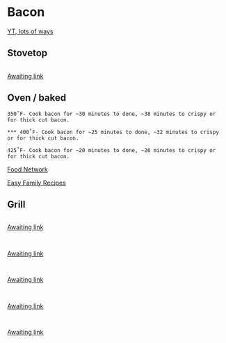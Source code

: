 # Bacon


[YT, lots of ways](https://www.youtube.com/watch?v=diNLLemUOBg)


## Stovetop
```

```
[Awaiting link](url)


## Oven / baked
```
350˚F- Cook bacon for ~30 minutes to done, ~38 minutes to crispy or for thick cut bacon.

*** 400˚F- Cook bacon for ~25 minutes to done, ~32 minutes to crispy or for thick cut bacon.

425˚F- Cook bacon for ~20 minutes to done, ~26 minutes to crispy or for thick cut bacon.
```
[Food Network](https://www.foodnetwork.com/how-to/packages/food-network-essentials/cook-bacon-oven)

[Easy Family Recipes](https://easyfamilyrecipes.com/bacon-in-the-oven/)


## Grill
```

```
[Awaiting link](url)


## 
```

```
[Awaiting link](url)


## 
```

```
[Awaiting link](url)


## 
```

```
[Awaiting link](url)


## 
```

```
[Awaiting link](url)

